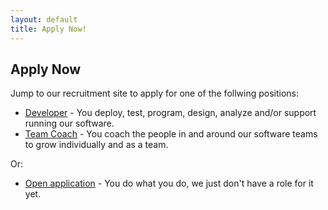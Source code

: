 ```yaml
---
layout: default
title: Apply Now!
---
```


## Apply Now

Jump to our recruitment site to apply for one of the follwing positions:

 * [Developer](./roles/developer.md) -
    You deploy, test, program, design, analyze and/or support running our software.
 * [Team Coach](./roles/team_coach.md) -
    You coach the people in and around our software teams to grow individually and as a team.

Or:
 
 * [Open application](https://recruitment.logiqs.nl/open-application/) -
    You do what you do, we just don't have a role for it yet.
